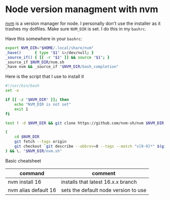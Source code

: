 # Node version managment with nvm

[nvm] is a version manager for node. I personally don't use the installer as
it trashes my dotfiles. Make sure `NVM_DIR` is
set. I do this in my `bashrc`.

Have this somewhere in your `bashrc`:

```bash
export NVM_DIR="$HOME/.local/share/nvm"
_have()      { type "$1" &>/dev/null; }
_source_if() { [[ -r "$1" ]] && source "$1"; }
_source_if $NVM_DIR/nvm.sh
_have nvm && _source_if "$NVM_DIR/bash_completion"
```

Here is the script that I use to install it

```bash
#!/usr/bin/bash
set -e

if [[ -z "$NVM_DIR" ]]; then
    echo "NVM_DIR is not set"
    exit 1
fi

test ! -d $NVM_DIR && git clone https://github.com/nvm-sh/nvm $NVM_DIR

(
    cd $NVM_DIR
    git fetch --tags origin
    git checkout `git describe --abbrev=0 --tags --match "v[0-9]*" $(git rev-list --tags --max-count=1)`
) && \. "$NVM_DIR/nvm.sh"
```

Basic cheatsheet

| command              | comment                              |
| -------------------- | ------------------------------------ |
| nvm install 16       | installs that latest 16.x.x branch   |
| nvm alias default 16 | sets the default node version to use |

[nvm]: https://github.com/nvm-sh/nvm
